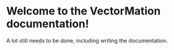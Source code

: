 # Welcome to the VectorMation documentation!
A lot still needs to be done, including writing the documentation.
